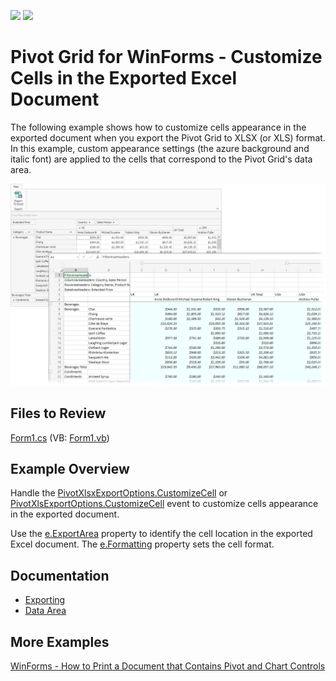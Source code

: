 <!-- default badges list -->
[![](https://img.shields.io/badge/Open_in_DevExpress_Support_Center-FF7200?style=flat-square&logo=DevExpress&logoColor=white)](https://supportcenter.devexpress.com/ticket/details/T424327)
[![](https://img.shields.io/badge/📖_How_to_use_DevExpress_Examples-e9f6fc?style=flat-square)](https://docs.devexpress.com/GeneralInformation/403183)
<!-- default badges end -->

# Pivot Grid for WinForms - Сustomize Сells in the Exported Excel Document

The following example shows how to customize cells appearance in the exported document when you export the Pivot Grid to XLSX (or XLS) format. In this example, custom appearance settings (the azure background and italic font) are applied to the cells that correspond to the Pivot Grid's data area. 

![Pivot Grid](images/pivotgrid.png)

## Files to Review

[Form1.cs](./CS/WinPivotExportCustomizeCell/Form1.cs) (VB: [Form1.vb](./VB/WinPivotExportCustomizeCell/Form1.vb))

## Example Overview

Handle the [PivotXlsxExportOptions.CustomizeCell](https://docs.devexpress.com/WindowsForms/DevExpress.XtraPivotGrid.PivotXlsxExportOptions.CustomizeCell) or [PivotXlsExportOptions.CustomizeCell](https://docs.devexpress.com/WindowsForms/DevExpress.XtraPivotGrid.PivotXlsExportOptions.CustomizeCell) event to customize cells appearance in the exported document. 

Use the [e.ExportArea](https://docs.devexpress.com/WindowsForms/DevExpress.XtraPivotGrid.CustomizePivotCellEventArgs.ExportArea) property to identify the cell location in the exported Excel document. The [e.Formatting](https://docs.devexpress.com/WindowsForms/DevExpress.XtraPivotGrid.CustomizePivotCellEventArgs.Formatting) property sets the cell format. 

## Documentation

- [Exporting](https://docs.devexpress.com/WindowsForms/1800/controls-and-libraries/pivot-grid/printing-and-exporting/exporting)
- [Data Area](https://docs.devexpress.com/WindowsForms/1693/controls-and-libraries/pivot-grid/ui-elements/data-area)

## More Examples

[WinForms - How to Print a Document that Contains Pivot and Chart Controls](https://github.com/DevExpress-Examples/winforms-print-pivot-and-chart-controls)



